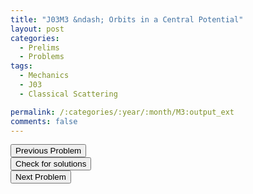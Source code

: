```yaml
---
title: "J03M3 &ndash; Orbits in a Central Potential"
layout: post
categories:
  - Prelims
  - Problems
tags:
  - Mechanics
  - J03
  - Classical Scattering

permalink: /:categories/:year/:month/M3:output_ext
comments: false
---
```

<object data="2003J3M.pdf" type="application/pdf" width="100%" height="500"></object>

<div class='navbar'>
	<div float='left'><button onclick="window.location='M2.html'" >Previous Problem</button></div>
	<div float='center'><button onclick="window.location='https://princetonprelim.com/prelim/10/'">Check for solutions</button></div>
	<div float='right'><button onclick="window.location='E1.html'" > Next Problem</button></div>
</div>
